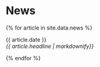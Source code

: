 # News

{% for article in site.data.news %}
<p>{{ article.date }} <br>
<em>{{ article.headline | markdownify}}</em></p>
{% endfor %}

